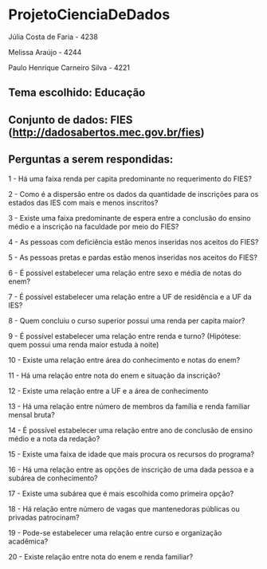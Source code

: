 # ProjetoCienciaDeDados

Júlia Costa de Faria - 4238

Melissa Araújo - 4244

Paulo Henrique Carneiro Silva - 4221

## Tema escolhido: Educação

## Conjunto de dados: FIES (http://dadosabertos.mec.gov.br/fies)

## Perguntas a serem respondidas:
1 - Há uma faixa renda per capita predominante no requerimento do FIES?

2 - Como é a dispersão entre os dados da quantidade de inscrições para os estados das IES com mais e menos inscritos?

3 - Existe uma faixa predominante de espera entre a conclusão do ensino médio e a inscrição na faculdade por meio do FIES?

4 - As pessoas com deficiência estão menos inseridas nos aceitos do FIES?

5 - As pessoas pretas e pardas estão menos inseridas nos aceitos do FIES?

6 - É possível estabelecer uma relação entre sexo e média de notas do enem?

7 - É possível estabelecer uma relação entre a UF de residência e a UF da IES?

8 - Quem concluiu o curso superior possui uma renda per capita maior?

9 - É possível estabelecer uma relação entre renda e turno? (Hipótese: quem possui uma renda maior estuda à noite)

10 - Existe uma relação entre área do conhecimento e notas do enem?

11 - Há uma relação entre nota do enem e situação da inscrição?

12 - Existe uma relação entre a UF e a área de conhecimento

13 - Há uma relação entre número de membros da família e renda familiar mensal bruta?

14 - É possível estabelecer uma relação entre ano de conclusão de ensino médio e a nota da redação?

15 - Existe uma faixa de idade que mais procura os recursos do programa?

16 - Há uma relação entre as opções de inscrição de uma dada pessoa e a subárea de conhecimento?

17 - Existe uma subárea que é mais escolhida como primeira opção?

18 - Há relação entre número de vagas que mantenedoras públicas ou privadas patrocinam?

19 - Pode-se estabelecer uma relação entre curso e organização acadêmica?

20 - Existe relação entre nota do enem e renda familiar?
